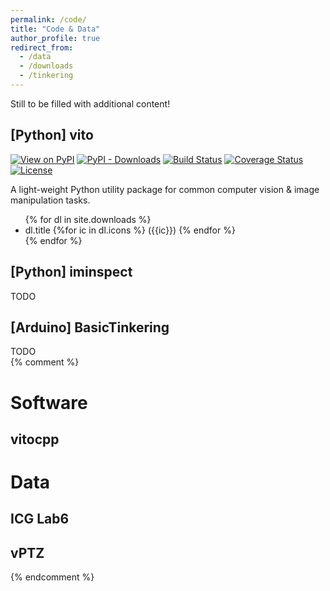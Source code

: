 ```yaml
---
permalink: /code/
title: "Code & Data"
author_profile: true
redirect_from: 
  - /data
  - /downloads
  - /tinkering
---
```


Still to be filled with additional content!


<h2 id="vito" class="cd-header">[Python] vito<a href="#main"><i class="totopnav fas fa-arrow-up"></i></a></h2>
<div class="cd-detail">
<p>
<a href="https://pypi.org/project/vito"><img src="https://badge.fury.io/py/vito.svg" alt="View on PyPI"/></a>
<a href="https://pypi.org/project/vito"><img src="https://img.shields.io/pypi/dm/vito.svg" alt="PyPI - Downloads"/></a>
<a href="https://travis-ci.com/snototter/vito"><img src="https://travis-ci.com/snototter/vito.svg?branch=master" alt="Build Status"/></a>
<a href="https://coveralls.io/github/snototter/vito?branch=master"><img src="https://coveralls.io/repos/github/snototter/vito/badge.svg?branch=master" alt="Coverage Status"/></a>
<a href="https://github.com/snototter/vito/blob/master/LICENSE?raw=true"><img src="https://img.shields.io/badge/license-MIT-blue.svg" alt="License"/></a>
</p>
<p>
A light-weight Python utility package for common computer vision &amp; image manipulation tasks.
</p>
</div>


<ul>
{% for dl in site.downloads %}
<li>dl.title
{%for ic in dl.icons %}
({{ic}})
{% endfor %}
</li>
{% endfor %}
</ul>

<h2 id="iminspect" class="cd-header">[Python] iminspect<a href="#main"><i class="totopnav fas fa-arrow-up"></i></a></h2>
<div class="cd-detail">
TODO
</div>


<h2 id="basictinkering" class="cd-header">[Arduino] BasicTinkering<a href="#main"><i class="totopnav fas fa-arrow-up"></i></a></h2>
<div class="cd-detail">
TODO
</div>
{% comment %}

# Software
## vitocpp
# Data
## ICG Lab6
## vPTZ
{% endcomment %}